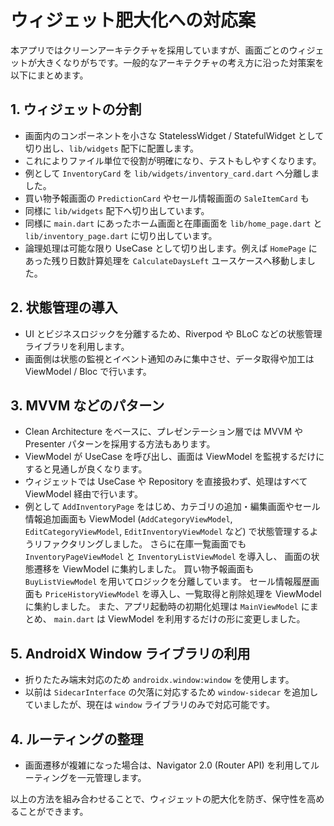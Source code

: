 # ウィジェット肥大化への対応案

本アプリではクリーンアーキテクチャを採用していますが、画面ごとのウィジェットが大きくなりがちです。一般的なアーキテクチャの考え方に沿った対策案を以下にまとめます。

## 1. ウィジェットの分割
- 画面内のコンポーネントを小さな StatelessWidget / StatefulWidget として切り出し、`lib/widgets` 配下に配置します。
- これによりファイル単位で役割が明確になり、テストもしやすくなります。
- 例として `InventoryCard` を `lib/widgets/inventory_card.dart` へ分離しました。
- 買い物予報画面の `PredictionCard` やセール情報画面の `SaleItemCard` も
- 同様に `lib/widgets` 配下へ切り出しています。
- 同様に `main.dart` にあったホーム画面と在庫画面を
  `lib/home_page.dart` と `lib/inventory_page.dart` に切り出しています。
- 論理処理は可能な限り UseCase として切り出します。例えば
  `HomePage` にあった残り日数計算処理を `CalculateDaysLeft` ユースケースへ移動しました。

## 2. 状態管理の導入
- UI とビジネスロジックを分離するため、Riverpod や BLoC などの状態管理ライブラリを利用します。
- 画面側は状態の監視とイベント通知のみに集中させ、データ取得や加工は ViewModel / Bloc で行います。

## 3. MVVM などのパターン
- Clean Architecture をベースに、プレゼンテーション層では MVVM や Presenter パターンを採用する方法もあります。
- ViewModel が UseCase を呼び出し、画面は ViewModel を監視するだけにすると見通しが良くなります。
- ウィジェットでは UseCase や Repository を直接扱わず、処理はすべて ViewModel 経由で行います。
- 例として `AddInventoryPage` をはじめ、カテゴリの追加・編集画面やセール情報追加画面も
  ViewModel (`AddCategoryViewModel`, `EditCategoryViewModel`, `EditInventoryViewModel` など) で状態管理するようリファクタリングしました。
  さらに在庫一覧画面でも `InventoryPageViewModel` と `InventoryListViewModel` を導入し、
  画面の状態遷移を ViewModel に集約しました。
 買い物予報画面も `BuyListViewModel` を用いてロジックを分離しています。
 セール情報履歴画面も `PriceHistoryViewModel` を導入し、一覧取得と削除処理を ViewModel に集約しました。
  また、アプリ起動時の初期化処理は `MainViewModel` にまとめ、
  `main.dart` は ViewModel を利用するだけの形に変更しました。

## 5. AndroidX Window ライブラリの利用
- 折りたたみ端末対応のため `androidx.window:window` を使用します。
- 以前は `SidecarInterface` の欠落に対応するため `window-sidecar` を追加していましたが、現在は `window` ライブラリのみで対応可能です。

## 4. ルーティングの整理
- 画面遷移が複雑になった場合は、Navigator 2.0 (Router API) を利用してルーティングを一元管理します。

以上の方法を組み合わせることで、ウィジェットの肥大化を防ぎ、保守性を高めることができます。
